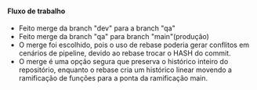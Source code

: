 #### Fluxo de trabalho

- Feito merge da branch "dev" para a branch "qa"
- Feito merge da branch "qa" para branch "main"(produção)
- O merge foi escolhido, pois o uso de rebase poderia gerar conflitos em cenários de pipeline, devido ao rebase trocar o HASH do commit.
- O merge é uma opção segura que preserva o histórico inteiro do repositório, enquanto o rebase cria um histórico linear movendo a ramificação de funções para a ponta da ramificação main.
